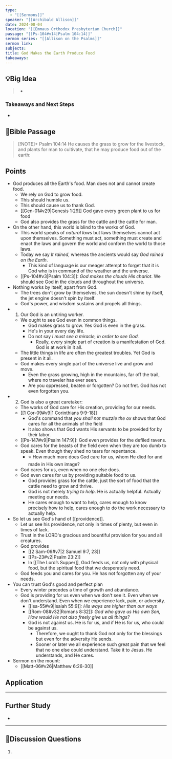 ```yaml
---
type:
  - "[[Sermons]]"
speaker: "[[Archibald Allison]]"
date: 2024-08-04
location: "[[Emmaus Orthodox Presbyterian Church]]"
passage: "[[Ps-104#v14|Psalm 104:14]]"
sermon series: "[[Allison on the Psalms]]"
sermon link: 
subjects: 
title: God Makes the Earth Produce Food
takeaways:
---
```



## 💡Big Idea
>- 

### Takeaways and Next Steps
- 


## 📖Bible Passage
>[!NOTE]+ Psalm 104:14
>He causes the grass to grow for the livestock, and plants for man to cultivate, that he may produce food out of the earth: 

## Points

- God produces all the Earth's food. Man does not and cannot create food. 
	- We rely on God to grow food. 
	- This should humble us. 
	- This should cause us to thank God. 
	- [[Gen-01#v29|Genesis 1:29]] God gave every green plant to us for food
	- God also provides the grass for the cattle and the cattle for man. 
- On the other hand, this world is blind to the works of God. 
	- This world speaks of *natural laws* but laws themselves cannot act upon themselves. Something must act, something must create  and enact the laws and govern the world and conform the world to those laws. 
	- Today we say *It rained*, whereas the ancients would say *God rained on the Earth*. 
		- This kind of language is our meager attempt to forget that it is God who is in command of the weather and the universe. 
	- [[Ps-104#v3|Psalm 104:3]]: *God makes the clouds His chariot*. We should see God in the clouds and throughout the universe. 
- Nothing works by itself, apart from God. 
	- The trees don't grow by themselves, the sun doesn't shine by itself, the jet engine doesn't spin by itself. 
	- God's power, and wisdom sustains and propels all things. 
- 1. Our God is an untiring worker. 
	- We ought to see God even in common things. 
		- God makes grass to grow. Yes God is even in the grass. 
		- He's in your every day life. 
		- Do not say *I must see a miracle, in order to see God.* 
			- Really, every single part of creation is a manifestation of God. God is at work in it all. 
	- The little things in life are often the greatest troubles. Yet God is present in it all. 
	- God makes every single part of the universe live and grow and move. 
		- Even the grass growing, high in the mountains, far off the trail, where no traveler has ever seen. 
		- Are you oppressed, beaten or forgotten? Do not fret. God has not even forgotten you. 
- 2. God is also a great caretaker: 
	- The works of God care for His creation, providing for our needs. 
	- [[1 Cor-09#v9|1 Corinthians 9:9-18]] 
		- God's command that *you shall not muzzle the ox* shows that God cares for all the animals of the field
		- It also shows that God wants His servants to be provided for by their labor.
	- [[Ps-147#v9|Psalm 147:9]]: God even provides for the defiled ravens. 
	- God cares for the beasts of the field even when they are too dumb to speak. Even though they shed no tears for repentance. 
		- ⭐ How much more does God care for us, whom He died for and made in His own image? 
	- God cares for us, even when no one else does. 
	- God even cares for us by providing suitable food to us. 
		- God provides grass for the cattle, just the sort of food that the cattle need to grow and thrive. 
		- God is not merely *trying to help*. He is actually helpful. Actually meeting our needs. 
		- He cares enough to want to help, cares enough to know precisely how to help, cares enough to do the work necessary to actually help. 
- So let us see God's hand of [[providence]]. 
	- Let us see his providence, not only in times of plenty, but even in times of lack. 
	- Trust in the LORD's gracious and bountiful provision for you and all creatures. 
	- God provides
		- [[2 Sam-09#v7|2 Samuel 9:7, 23]] 
		- [[Ps-23#v2|Psalm 23:2]] 
		- In [[The Lord’s Supper]], God feeds us, not only with physical food, but the spiritual food that we desperately need. 
	- God feeds you and cares for you. He has not forgotten any of your needs. 
- You can trust God's good and perfect plan
	- Every winter precedes a time of growth and abundance. 
	- God is providing for us even when we don't see it. Even when we don't understand. Even when we experience lack, pain, or adversity. 
		- [[Isa-55#v9|Isaiah 55:9]]: *His ways are higher than our ways*
		- [[Rom-08#v32|Romans 8:32]]: *God who gave us His own Son, How would He not also freely give us all things?*
		- God is not against us. He is for us, and if He is for us, who could be against us.
			- Therefore, we ought to thank God not only for the blessings but even for the adversity He sends. 
			- Sooner or later we all experience such great pain that we feel that no one else could understand. Take it to Jesus. He understands, and He cares. 
- Sermon on the mount: 
	- [[Matt-06#v26|Matthew 6:26-30]]   

## Application

---
## Further Study
- 

---
## 💬Discussion Questions

1. 
